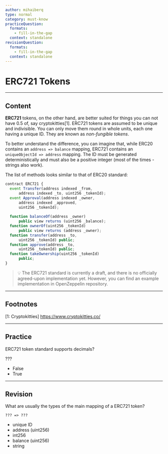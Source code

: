 ```yaml
---
author: mihaiberq
type: normal
category: must-know
practiceQuestion:
  formats:
    - fill-in-the-gap
  context: standalone
revisionQuestion:
  formats:
    - fill-in-the-gap
  context: standalone
---
```


# ERC721 Tokens


---

## Content

**ERC721** tokens, on the other hand, are better suited for things you can not have 0.5 of, say cryptokitties[1]. ERC721 tokens are assumed to be unique and indivisible. You can only move them round in whole units, each one having a unique ID. They are known as *non-fungible tokens*.

To better understand the difference, you can imagine that, while ERC20 contains an `address => balance` mapping, ERC721 contains an `uniqueObjectId => address` mapping. The ID must be generated deterministically and must also be a positive integer (most of the times - strings also work).

The list of methods looks similar to that of ERC20 standard:

```javascript
contract ERC721 {
  event Transfer(address indexed _from,
	  address indexed _to, uint256 _tokenId);
  event Approval(address indexed _owner,
	  address indexed _approved,
	  uint256 _tokenId);
             	
  function balanceOf(address _owner)
	  public view returns (uint256 _balance);
  function ownerOf(uint256 _tokenId)
	  public view returns (address _owner);
  function transfer(address _to,
	  uint256 _tokenId) public;
  function approve(address _to,
	  uint256 _tokenId) public;
  function takeOwnership(uint256 _tokenId)
	  public;
}
```

> 💡 The ERC721 standard is currently a draft, and there is no officially agreed-upon implementation yet. However, you can find an example implementation in OpenZeppelin repository.


---

## Footnotes

[1: Cryptokitties]
<https://www.cryptokitties.co/>


---

## Practice

ERC721 token standard supports decimals?

???

- False
- True


---

## Revision

What are usually the types of the main mapping of a ERC721 token?

```plain-text
??? => ???
```

- unique ID
- address (uint256)
- int256
- balance (uint256)
- string
